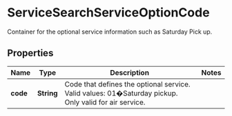 

# ServiceSearchServiceOptionCode

Container for the optional service information such as Saturday Pick up.

## Properties

| Name | Type | Description | Notes |
|------------ | ------------- | ------------- | -------------|
|**code** | **String** | Code that defines the optional service. Valid values: 01�Saturday pickup. Only valid for air service. |  |



